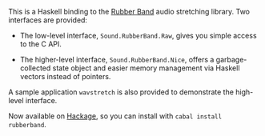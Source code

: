 This is a Haskell binding to the [Rubber Band](http://breakfastquay.com/rubberband/)
audio stretching library. Two interfaces are provided:

* The low-level interface, `Sound.RubberBand.Raw`, gives you simple access to the C API.

* The higher-level interface, `Sound.RubberBand.Nice`, offers a garbage-collected
  state object and easier memory management via Haskell vectors instead of pointers.

A sample application `wavstretch` is also provided to demonstrate the high-level
interface.

Now available on [Hackage], so you can install with `cabal install rubberband`.

[Hackage]: http://hackage.haskell.org/package/rubberband
